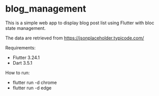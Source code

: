 # blog_management

This is a simple web app to display blog post list using Flutter with bloc state management.

The data are retrieved from https://jsonplaceholder.typicode.com/

Requirements:
- Flutter 3.24.1
- Dart 3.5.1

How to run:
- flutter run -d chrome
- flutter run -d edge
